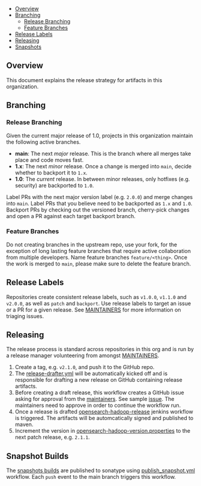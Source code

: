 - [Overview](#overview)
- [Branching](#branching)
  - [Release Branching](#release-branching)
  - [Feature Branches](#feature-branches)
- [Release Labels](#release-labels)
- [Releasing](#releasing)
- [Snapshots](#snapshot-builds)

## Overview

This document explains the release strategy for artifacts in this organization.

## Branching

### Release Branching

Given the current major release of 1.0, projects in this organization maintain the following active branches.

- **main**: The next _major_ release. This is the branch where all merges take place and code moves fast.
- **1.x**: The next _minor_ release. Once a change is merged into `main`, decide whether to backport it to `1.x`.
- **1.0**: The _current_ release. In between minor releases, only hotfixes (e.g. security) are backported to `1.0`.

Label PRs with the next major version label (e.g. `2.0.0`) and merge changes into `main`. Label PRs that you believe need to be backported as `1.x` and `1.0`. Backport PRs by checking out the versioned branch, cherry-pick changes and open a PR against each target backport branch.

### Feature Branches

Do not creating branches in the upstream repo, use your fork, for the exception of long lasting feature branches that require active collaboration from multiple developers. Name feature branches `feature/<thing>`. Once the work is merged to `main`, please make sure to delete the feature branch.

## Release Labels

Repositories create consistent release labels, such as `v1.0.0`, `v1.1.0` and `v2.0.0`, as well as `patch` and `backport`. Use release labels to target an issue or a PR for a given release. See [MAINTAINERS](MAINTAINERS.md#triage-open-issues) for more information on triaging issues.

## Releasing

The release process is standard across repositories in this org and is run by a release manager volunteering from amongst [MAINTAINERS](MAINTAINERS.md).

1. Create a tag, e.g. `v2.1.0`, and push it to the GitHub repo.
1. The [release-drafter.yml](.github/workflows/release-drafter.yml) will be automatically kicked off and is responsible for drafting a new release on GitHub containing release artifacts.
1. Before creating a draft release, this workflow creates a GitHub issue asking for approval from the [maintainers](MAINTAINERS.md). See sample [issue](https://github.com/gaiksaya/opensearch-java/issues/1). The maintainers need to approve in order to continue the workflow run.
1. Once a release is drafted [opensearch-hadoop-release](https://build.ci.opensearch.org/job/opensearch-hadoop-release/) jenkins workflow is triggered. The artifacts will be automcatically signed and published to maven.
1. Increment the version in [opensearch-hadoop-version.properties](./buildSrc/opensearch-hadoop-version.properties) to the next patch release, e.g. `2.1.1`.

## Snapshot Builds
The [snapshots builds](https://central.sonatype.com/service/rest/repository/browse/maven-snapshots/org/opensearch/client/) are published to sonatype using [publish_snapshot.yml](./.github/workflows/publish_snapshot.yml) workflow. Each `push` event to the main branch triggers this workflow.